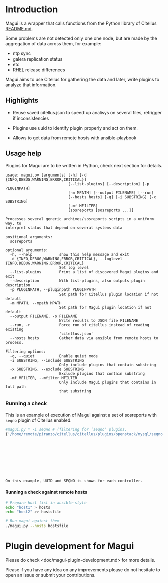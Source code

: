 # Introduction

Magui is a wrapper that calls functions from the Python library of Citellus [README.md](README.md).

Some problems are not detected only one one node, but are made by the aggregation of data across them, for example:

- ntp sync
- galera replication status
- etc
- RHEL release differences

Magui aims to use Citellus for gathering the data and later, write plugins to analyze that information.

## Highlights
- Reuse saved citellus.json to speed up analisys on several files, retrigger if inconsistencies

- Plugins use uuid to identify plugin properly and act on them.

- Allows to get data from remote hosts with ansible-playbook


## Usage help
Plugins for Magui are to be written in Python, check next section for details.

```
usage: magui.py [arguments] [-h] [-d {INFO,DEBUG,WARNING,ERROR,CRITICAL}]
                            [--list-plugins] [--description] [-p PLUGINPATH]
                            [-m MPATH] [--output FILENAME] [--run]
                            [--hosts hosts] [-q] [-i SUBSTRING] [-x SUBSTRING]
                            [-mf MFILTER]
                            [sosreports [sosreports ...]]

Processes several generic archives/sosreports scripts in a uniform way, to
interpret status that depend on several systems data

positional arguments:
  sosreports

optional arguments:
  -h, --help            show this help message and exit
  -d {INFO,DEBUG,WARNING,ERROR,CRITICAL}, --loglevel {INFO,DEBUG,WARNING,ERROR,CRITICAL}
                        Set log level
  --list-plugins        Print a list of discovered Magui plugins and exit
  --description         With list-plugins, also outputs plugin description
  -p PLUGINPATH, --pluginpath PLUGINPATH
                        Set path for Citellus plugin location if not default
  -m MPATH, --mpath MPATH
                        Set path for Magui plugin location if not default
  --output FILENAME, -o FILENAME
                        Write results to JSON file FILENAME
  --run, -r             Force run of citellus instead of reading existing
                        'citellus.json'
  --hosts hosts         Gather data via ansible from remote hosts to process.

Filtering options:
  -q, --quiet           Enable quiet mode
  -i SUBSTRING, --include SUBSTRING
                        Only include plugins that contain substring
  -x SUBSTRING, --exclude SUBSTRING
                        Exclude plugins that contain substring
  -mf MFILTER, --mfilter MFILTER
                        Only include Magui plugins that contains in full path
                        that substring
```

### Running a check

This is an example of execution of Magui against a set of sosreports with `seqno` plugin of Citellus enabled.

~~~sh
#magui.py * -i seqno # (filtering for ‘seqno’ plugins.
{'/home/remote/piranzo/citellus/citellus/plugins/openstack/mysql/seqno.sh': {'ctrl0.localdomain': {'err': '08a94e67-bae0-11e6-8239-9a6188749d23:36117633\n',
                                                                                                   'out': '',
                                                                                                   'rc': 0},
                                                                             'ctrl1.localdomain': {'err': '08a94e67-bae0-11e6-8239-9a6188749d23:36117633\n',
                                                                                                   'out': '',
                                                                                                   'rc': 0},
                                                                             'ctrl2.localdomain': {'err': '08a94e67-bae0-11e6-8239-9a6188749d23:36117633\n',
                                                                                                   'out': '',
                                                                                                   'rc': 0}}}

On this example, UUID and SEQNO is shown for each controller.
~~~

#### Running a check against remote hosts

~~~sh
# Prepare host list in ansible-style
echo "host1" > hosts
echo "host2" >> hostsfile

# Run magui against them
./magui.py --hosts hostsfile
~~~


# Plugin development for Magui

Please do check <doc/magui-plugin-development.md> for more details.

Please if you have any idea on any improvements please do not hesitate to open an issue or submit your contributions.
